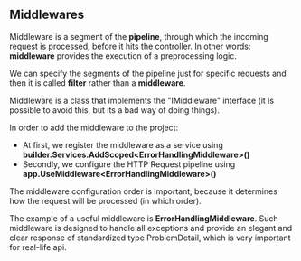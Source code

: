 ﻿## Middlewares

Middleware is a segment of the **pipeline**, through which the incoming request is processed, before it hits the controller.
In other words: **middleware** provides the execution of a preprocessing logic. 

We can specify the segments of the pipeline just for specific requests and then it is called **filter** rather than a **middleware**.

Middleware is a class that implements the "IMiddleware" interface (it is possible to avoid this, but its a bad way of doing things).

In order to add the middleware to the project:
- At first, we register the middleware as a service using **builder.Services.AddScoped\<ErrorHandlingMiddleware\>()**
- Secondly, we configure the HTTP Request pipeline using **app.UseMiddleware\<ErrorHandlingMiddleware\>()**

The middleware configuration order is important, because it determines how the request will be processed (in which order).

The example of a useful middleware is **ErrorHandlingMiddleware**. 
Such middleware is designed to handle all exceptions and provide an elegant and clear response of standardized type ProblemDetail, which is very important for real-life api.
